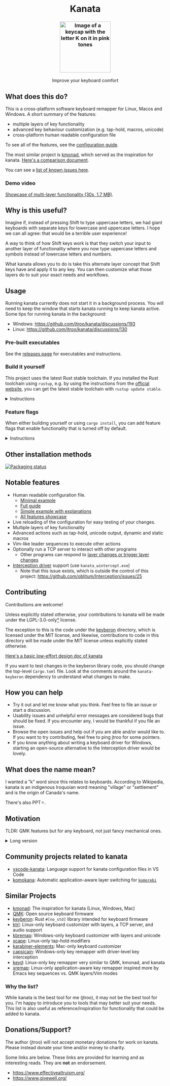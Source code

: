 <h1 align="center">Kanata</h1>

<h3 align="center">
  <img
    alt="Image of a keycap with the letter K on it in pink tones"
    title="Kanata"
    height="160"
    src="assets/kanata-icon.svg"
  />
</h3>

<div align="center">
  Improve your keyboard comfort
</div>

## What does this do?

This is a cross-platform software keyboard remapper for Linux, Macos and Windows. A short summary of
the features:

- multiple layers of key functionality
- advanced key behaviour customization (e.g. tap-hold, macros, unicode)
- cross-platform human readable configuration file

To see all of the features, see the [configuration guide](./docs/config.adoc).

The most similar project is [kmonad](https://github.com/david-janssen/kmonad),
which served as the inspiration for kanata. [Here's a comparison document](./docs/kmonad_comparison.md).

You can see a [list of known issues here](./docs/platform-known-issues.adoc).

### Demo video

[Showcase of multi-layer functionality (30s, 1.7 MB)](https://user-images.githubusercontent.com/6634136/183001314-f64a7e26-4129-4f20-bf26-7165a6e02c38.mp4).

## Why is this useful?

Imagine if, instead of pressing Shift to type uppercase letters, we had giant
keyboards with separate keys for lowercase and uppercase letters. I hope we can
all agree: that would be a terrible user experience!

A way to think of how Shift keys work is that they switch your input to another
layer of functionality where you now type uppercase letters and symbols
instead of lowercase letters and numbers.

What kanata allows you to do is take this alternate layer concept that Shift
keys have and apply it to any key. You can then customize what those layers do
to suit your exact needs and workflows.

## Usage

Running kanata currently does not start it in a background process.
You will need to keep the window that starts kanata running to keep kanata active.
Some tips for running kanata in the background:

- Windows: https://github.com/jtroo/kanata/discussions/193
- Linux: https://github.com/jtroo/kanata/discussions/130

### Pre-built executables

See the
[releases page](https://github.com/jtroo/kanata/releases)
for executables and instructions.

### Build it yourself

This project uses the latest Rust stable toolchain. If you installed the
Rust toolchain using `rustup`, e.g. by using the instructions from the
[official website](https://www.rust-lang.org/learn/get-started),
you can get the latest stable toolchain with `rustup update stable`.

<details>
<summary>Instructions</summary>

Using `cargo install`:

    cargo install kanata

    # On Linux and Macos, this may not work without `sudo`, see below
    kanata --cfg <your_configuration_file>

Build and run yourself in Linux:

    git clone https://github.com/jtroo/kanata && cd kanata
    cargo build   # --release optional, not really perf sensitive

    # sudo is used because kanata opens /dev/ files
    #
    # See below if you want to avoid needing sudo:
    # https://github.com/jtroo/kanata/wiki/Avoid-using-sudo-on-Linux
    sudo target/debug/kanata --cfg <your_configuration_file>

Build and run yourself in Windows.

    git clone https://github.com/jtroo/kanata; cd kanata
    cargo build   # --release optional, not really perf sensitive
    target\debug\kanata --cfg <your_configuration_file>

Build and run yourself in Macos:

First, install the [Karabiner VirtualHiDDevice Driver](https://github.com/pqrs-org/Karabiner-DriverKit-VirtualHIDDevice/blob/main/dist/Karabiner-DriverKit-VirtualHIDDevice-3.1.0.pkg).

To activate it:

`/Applications/.Karabiner-VirtualHIDDevice-Manager.app/Contents/MacOS/Karabiner-VirtualHIDDevice-Manager activate`


    git clone https://github.com/jtroo/kanata && cd kanata
    cargo build   # --release optional, not really perf sensitive

    # sudo is needed to gain permission to intercept the keyboard
    
    sudo target/debug/kanata --cfg <your_configuration_file>

The full configuration guide is [found here](./docs/config.adoc).

Sample configuration files are found in [cfg_samples](./cfg_samples). The
[simple.kbd](./cfg_samples/simple.kbd) file contains a basic configuration file
that is hopefully easy to understand but does not contain all features. The
`kanata.kbd` contains an example of all features with documentation. The
release assets also have a `kanata.kbd` file that is tested to work with that
release. All key names can be found in the [keys module](./src/keys/mod.rs),
and you can also define your own key names.

</details>

### Feature flags

When either building yourself or using `cargo install`,
you can add feature flags that
enable functionality that is turned off by default.

<details>
<summary>Instructions</summary>

If you want to enable the `cmd` actions,
add the flag `--features cmd`.
For example:

```
cargo build --release --features cmd
cargo install --features cmd
```

On Windows,
if you want to compile a binary that uses the Interception driver,
you should add the flag `--features interception_driver`.
For example:

```
cargo build --release --features interception_driver
cargo install --features interception_driver
```

To combine multiple flags,
use a single `--features` flag
and use a comma to separate the features.
For example:

```
cargo build --release --features cmd,interception_driver
cargo install --features cmd,interception_driver
```
</details>

## Other installation methods

[![Packaging status](https://repology.org/badge/vertical-allrepos/kanata.svg)](https://repology.org/project/kanata/versions)

## Notable features

- Human readable configuration file.
  - [Minimal example](./cfg_samples/minimal.kbd)
  - [Full guide](./docs/config.adoc)
  - [Simple example with explanations](./cfg_samples/simple.kbd)
  - [All features showcase](./cfg_samples/kanata.kbd)
- Live reloading of the configuration for easy testing of your changes.
- Multiple layers of key functionality
- Advanced actions such as tap-hold, unicode output, dynamic and static macros
- Vim-like leader sequences to execute other actions
- Optionally run a TCP server to interact with other programs
  - Other programs can respond to [layer changes or trigger layer changes](https://github.com/jtroo/kanata/issues/47)
- [Interception driver](http://www.oblita.com/interception) support (use `kanata_wintercept.exe`)
  - Note that this issue exists, which is outside the control of this project:
    https://github.com/oblitum/Interception/issues/25

## Contributing

Contributions are welcome!

Unless explicitly stated otherwise, your contributions to kanata will be made
under the LGPL-3.0-only[*] license.

The exception to this is the code under the [keyberon](./keyberon) directory,
which is licensed under the MIT license, and likewise, contributions to code
in this directory will be made under the MIT license unless explicitly stated
otherwise.

[Here's a basic low-effort design doc of kanata](./docs/design.md)

[*]: https://www.gnu.org/licenses/identify-licenses-clearly.html

If you want to test changes in the keyberon library code,
you should change the top-level `Cargo.toml` file.
Look at the comments around the `kanata-keyberon` dependency
to understand what changes to make.

## How you can help

- Try it out and let me know what you think. Feel free to file an issue or
  start a discussion.
- Usability issues and unhelpful error messages are considered bugs that should
  be fixed. If you encounter any, I would be thankful if you file an issue.
- Browse the open issues and help out if you are able and/or would like to. If
  you want to try contributing, feel free to ping jtroo for some pointers.
- If you know anything about writing a keyboard driver for Windows, starting an
  open-source alternative to the Interception driver would be lovely.

## What does the name mean?

I wanted a "k" word since this relates to keyboards. According to Wikipedia,
kanata is an indigenous Iroquoian word meaning "village" or "settlement" and is
the origin of Canada's name.

There's also PPT✧.

## Motivation

TLDR: QMK features but for any keyboard, not just fancy mechanical ones.

<details>
  <summary>Long version</summary>

I have a few keyboards that run [QMK](https://docs.qmk.fm/#/). QMK allows the
user to customize the functionality of their keyboard to their heart's content.

One great use case of QMK is its ability map keys so that they overlap with the
home row keys but are accessible on another layer. I won't comment on
productivity, but I find this greatly helps with my keyboard comfort.

For example, these keys are on the right side of the keyboard:

    7 8 9
    u i o
    j k l
    m , .

On one layer I have arrow keys in the same position, and on another layer I
have a numpad.

    arrows:       numpad:
    - - -         7 8 9
    - ↑ -         4 5 6
    ← ↓ →         1 2 3
    - - -         0 * .

One could add as many customizations as one likes to improve comfort, speed,
etc. Personally my main motivator is comfort due to a repetitive strain injury
in the past.

However, QMK doesn't run everywhere. In fact, it doesn't run on **most**
hardware you can get. You can't get it to run on a laptop keyboard or any
mainstream office keyboard. I believe that the comfort and empowerment QMK
provides should be available to anyone with a computer on their existing
hardware, instead of having to purchase an enthusiast mechanical keyboard
(which are admittedly very nice — I own a few — but can be costly).

The best alternative solution that I found for keyboards that don't run QMK was
[kmonad](https://github.com/david-janssen/kmonad). This is an excellent project
and I recommend it if you want to try something similar.

The reason for this project's existence is that kmonad is written in Haskell
and I have no idea how to begin contributing to a Haskell project. From an
outsider's perspective I think Haskell is a great language but I really can't
wrap my head around it. And there are a few [outstanding issues](./docs/kmonad_comparison.md)
at the time of writing that make kmonad suboptimal for my personal workflows.

This project is written in Rust because Rust is my favourite programming
language and the prior work of the awesome [keyberon crate](https://github.com/TeXitoi/keyberon)
exists.
</details>

## Community projects related to kanata

- [vscode-kanata](https://github.com/rszyma/vscode-kanata): Language support for kanata configuration files in VS Code
- [komokana](https://github.com/LGUG2Z/komokana): Automatic application-aware layer switching for [`komorebi`](https://github.com/LGUG2Z/komorebi)

## Similar Projects

- [kmonad](https://github.com/david-janssen/kmonad): The inspiration for kanata (Linux, Windows, Mac)
- [QMK](https://docs.qmk.fm/#/): Open source keyboard firmware
- [keyberon](https://github.com/TeXitoi/keyberon): Rust `#[no_std]` library intended for keyboard firmware
- [ktrl](https://github.com/ItayGarin/ktrl): Linux-only keyboard customizer with layers, a TCP server, and audio support
- [kbremap](https://github.com/timokroeger/kbremap): Windows-only keyboard customizer with layers and unicode
- [xcape](https://github.com/alols/xcape): Linux-only tap-hold modifiers
- [karabiner-elements](https://karabiner-elements.pqrs.org/): Mac-only keyboard customizer
- [capsicain](https://github.com/cajhin/capsicain): Windows-only key remapper with driver-level key interception
- [keyd](https://github.com/rvaiya/keyd): Linux-only key remapper very similar to QMK, kmonad, and kanata
- [xremap](https://github.com/k0kubun/xremap): Linux-only application-aware key remapper inspired more by Emacs key sequences vs. QMK layers/Vim modes

### Why the list?

While kanata is the best tool for me (jtroo), it may not be the best tool for
you. I'm happy to introduce you to tools that may better suit your needs. This
list is also useful as reference/inspiration for functionality that could be
added to kanata.

## Donations/Support?

The author (jtroo) will not accept monetary donations for work on kanata.
Please instead donate your time and/or money to charity.

Some links are below. These links are provided for learning and as interesting
reads. They are **not** an endorsement.

- https://www.effectivealtruism.org/
- https://www.givewell.org/
